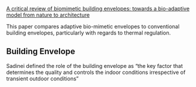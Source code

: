 [A critical review of biomimetic building envelopes: towards a bio-adaptive model from nature to architecture](https://www.sciencedirect.com/science/article/pii/S1364032122007328?via%3Dihub)

This paper compares adaptive bio-mimetic envelopes to conventional building envelopes, particularly with regards to thermal regulation. 
## Building Envelope
Sadinei defined the role of the building envelope as “the key factor that determines the quality and controls the indoor conditions irrespective of transient outdoor conditions”